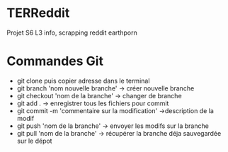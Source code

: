 # TERReddit
Projet S6 L3 info, scrapping reddit earthporn


# Commandes Git
- git clone puis copier adresse dans le terminal
- git branch 'nom nouvelle branche' -> créer nouvelle branche
- git checkout 'nom de la branche' -> changer de branche
- git add . -> enregistrer tous les fichiers pour commit
- git commit -m 'commentaire sur la modification' ->description de la modif
- git push 'nom de la branche' -> envoyer les modifs sur la branche
- git pull 'nom de la branche' -> récupérer la branche déja sauvegardée sur le dépot
